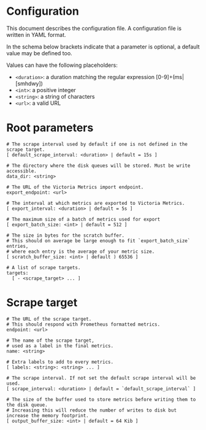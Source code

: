 # Configuration

This document describes the configuration file. A configuration file is written in YAML format.

In the schema below brackets indicate that a parameter is optional, a default value may be defined too.

Values can have the following placeholders:

* `<duration>`: a duration matching the regular expression [0-9]+(ms|[smhdwy])
* `<int>`: a positive integer
* `<string>`: a string of characters
* `<url>`: a valid URL

# Root parameters

```
# The scrape interval used by default if one is not defined in the scrape target.
[ default_scrape_interval: <duration> | default = 15s ]

# The directory where the disk queues will be stored. Must be write accessible.
data_dir: <string>

# The URL of the Victoria Metrics import endpoint.
export_endpoint: <url>

# The interval at which metrics are exported to Victoria Metrics.
[ export_interval: <duration> | default = 5s ]

# The maximum size of a batch of metrics used for export
[ export_batch_size: <int> | default = 512 ]

# The size in bytes for the scratch buffer.
# This should on average be large enough to fit `export_batch_size` entries,
# where each entry is the average of your metric size.
[ scratch_buffer_size: <int> | default ) 65536 ]

# A list of scrape targets.
targets:
  [ - <scrape_target> ... ]
```

# Scrape target

```
# The URL of the scrape target.
# This should respond with Prometheus formatted metrics.
endpoint: <url>

# The name of the scrape target,
# used as a label in the final metrics.
name: <string>

# Extra labels to add to every metrics.
[ labels: <string>: <string> ... ]

# The scrape interval. If not set the default scrape interval will be used.
[ scrape_interval: <duration> | default = `default_scrape_interval` ]

# The size of the buffer used to store metrics before writing them to the disk queue.
# Increasing this will reduce the number of writes to disk but increase the memory footprint.
[ output_buffer_size: <int> | default = 64 Kib ]
```
